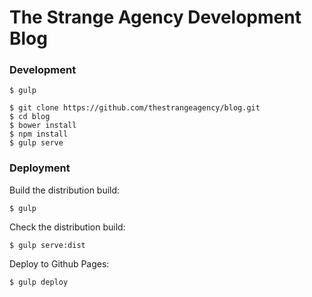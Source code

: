 # The Strange Agency Development Blog

### Development

```
$ gulp
```

```
$ git clone https://github.com/thestrangeagency/blog.git
$ cd blog
$ bower install
$ npm install
$ gulp serve
```

### Deployment

Build the distribution build:

```
$ gulp
```

Check the distribution build:

```
$ gulp serve:dist
```

Deploy to Github Pages:

```
$ gulp deploy
```